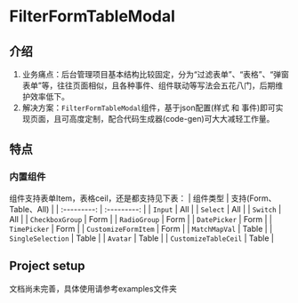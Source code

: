 # FilterFormTableModal
## 介绍
1. 业务痛点：后台管理项目基本结构比较固定，分为“过滤表单”、“表格”、“弹窗表单”等，往往页面相似，且各种事件、组件联动等写法会五花八门，后期维护效率低下。
2. 解决方案：`FilterFormTableModal`组件，基于json配置(样式 和 事件)即可实现页面，且可高度定制，配合代码生成器(code-gen)可大大减轻工作量。
## 特点
### 内置组件
组件支持表单Item，表格ceil，还是都支持见下表：
| 组件类型      | 支持(Form、Table、All) |
| :---------: | :---------: |
| `Input`      | All  |
| `Select` | All    |
| `Switch` | All |
| `CheckboxGroup` | Form |
| `RadioGroup` | Form |
| `DatePicker` | Form |
| `TimePicker` | Form |
| `CustomizeFormItem` | Form |
| `MatchMapVal` | Table |
| `SingleSelection` | Table |
| `Avatar` | Table |
| `CustomizeTableCeil` | Table |

## Project setup
文档尚未完善，具体使用请参考examples文件夹

